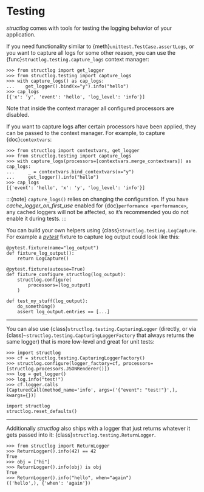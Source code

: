 # Testing

*structlog* comes with tools for testing the logging behavior of your application.

If you need functionality similar to {meth}`unittest.TestCase.assertLogs`, or you want to capture all logs for some other reason, you can use the {func}`structlog.testing.capture_logs` context manager:

```{doctest}
>>> from structlog import get_logger
>>> from structlog.testing import capture_logs
>>> with capture_logs() as cap_logs:
...    get_logger().bind(x="y").info("hello")
>>> cap_logs
[{'x': 'y', 'event': 'hello', 'log_level': 'info'}]
```

Note that inside the context manager all configured processors are disabled.

If you want to capture logs after certain processors have been applied, they can be passed to the context manager.
For example, to capture {doc}`contextvars`:

```{doctest}
>>> from structlog import contextvars, get_logger
>>> from structlog.testing import capture_logs
>>> with capture_logs(processors=[contextvars.merge_contextvars]) as cap_logs:
...     _ = contextvars.bind_contextvars(x="y")
...     get_logger().info("hello")
>>> cap_logs
[{'event': 'hello', 'x': 'y', 'log_level': 'info'}]
```

:::{note}
`capture_logs()` relies on changing the configuration.
If you have *cache_logger_on_first_use* enabled for {doc}`performance <performance>`, any cached loggers will not be affected, so it’s recommended you do not enable it during tests.
:::

You can build your own helpers using {class}`structlog.testing.LogCapture`.
For example a [*pytest*](https://docs.pytest.org/) fixture to capture log output could look like this:

```
@pytest.fixture(name="log_output")
def fixture_log_output():
    return LogCapture()

@pytest.fixture(autouse=True)
def fixture_configure_structlog(log_output):
    structlog.configure(
        processors=[log_output]
    )

def test_my_stuff(log_output):
    do_something()
    assert log_output.entries == [...]
```

---

You can also use {class}`structlog.testing.CapturingLogger` (directly, or via {class}`~structlog.testing.CapturingLoggerFactory` that always returns the same logger) that is more low-level and great for unit tests:

```{doctest}
>>> import structlog
>>> cf = structlog.testing.CapturingLoggerFactory()
>>> structlog.configure(logger_factory=cf, processors=[structlog.processors.JSONRenderer()])
>>> log = get_logger()
>>> log.info("test!")
>>> cf.logger.calls
[CapturedCall(method_name='info', args=('{"event": "test!"}',), kwargs={})]
```

```{testcleanup}
import structlog
structlog.reset_defaults()
```

---

Additionally *structlog* also ships with a logger that just returns whatever it gets passed into it: {class}`structlog.testing.ReturnLogger`.

```{doctest}
>>> from structlog import ReturnLogger
>>> ReturnLogger().info(42) == 42
True
>>> obj = ["hi"]
>>> ReturnLogger().info(obj) is obj
True
>>> ReturnLogger().info("hello", when="again")
(('hello',), {'when': 'again'})
```
